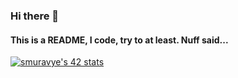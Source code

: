 ### Hi there 👋

#### This is a README, I code, try to at least. Nuff said...

[![smuravye's 42 stats](https://badge.mediaplus.ma/darkblue/smuravye?1337Badge=off&UM6P=off)](https://github.com/oakoudad/badge42)

<!--
**Bravnar/Bravnar** is a ✨ _special_ ✨ repository because its `README.md` (this file) appears on your GitHub profile.

Here are some ideas to get you started:

- 🔭 I’m currently working on ...
- 🌱 I’m currently learning ...
- 👯 I’m looking to collaborate on ...
- 🤔 I’m looking for help with ...
- 💬 Ask me about ...
- 📫 How to reach me: ...
- 😄 Pronouns: ...
- ⚡ Fun fact: ...
-->
